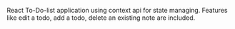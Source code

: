 React To-Do-list application using context api for state managing. Features like edit a todo, add a todo, delete an existing note are included.